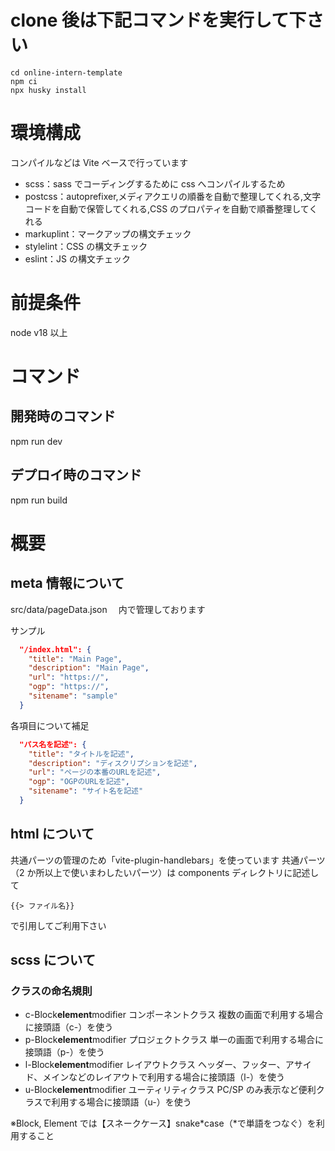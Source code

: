 # clone 後は下記コマンドを実行して下さい

```
cd online-intern-template
npm ci
npx husky install
```

# 環境構成

コンパイルなどは Vite ベースで行っています

- scss：sass でコーディングするために css へコンパイルするため
- postcss：autoprefixer,メディアクエリの順番を自動で整理してくれる,文字コードを自動で保管してくれる,CSS のプロパティを自動で順番整理してくれる
- markuplint：マークアップの構文チェック
- stylelint：CSS の構文チェック
- eslint：JS の構文チェック

# 前提条件

node v18 以上

# コマンド

## 開発時のコマンド

npm run dev

## デプロイ時のコマンド

npm run build

# 概要

## meta 情報について

src/data/pageData.json 　内で管理しております

サンプル

```JSON
  "/index.html": {
    "title": "Main Page",
    "description": "Main Page",
    "url": "https://",
    "ogp": "https://",
    "sitename": "sample"
  }
```

各項目について補足

```JSON
  "パス名を記述": {
    "title": "タイトルを記述",
    "description": "ディスクリプションを記述",
    "url": "ページの本番のURLを記述",
    "ogp": "OGPのURLを記述",
    "sitename": "サイト名を記述"
  }
```

## html について

共通パーツの管理のため「vite-plugin-handlebars」を使っています
共通パーツ（2 か所以上で使いまわしたいパーツ）は components ディレクトリに記述して

```
{{> ファイル名}}
```

で引用してご利用下さい

## scss について

### クラスの命名規則

- c-Block**element**modifier
  コンポーネントクラス
  複数の画面で利用する場合に接頭語（c-）を使う
- p-Block**element**modifier
  プロジェクトクラス
  単一の画面で利用する場合に接頭語（p-）を使う
- l-Block**element**modifier
  レイアウトクラス
  ヘッダー、フッター、アサイド、メインなどのレイアウトで利用する場合に接頭語（l-）を使う
- u-Block**element**modifier
  ユーティリティクラス
  PC/SP のみ表示など便利クラスで利用する場合に接頭語（u-）を使う

※Block, Element では【スネークケース】snake*case（*で単語をつなぐ）を利用すること
